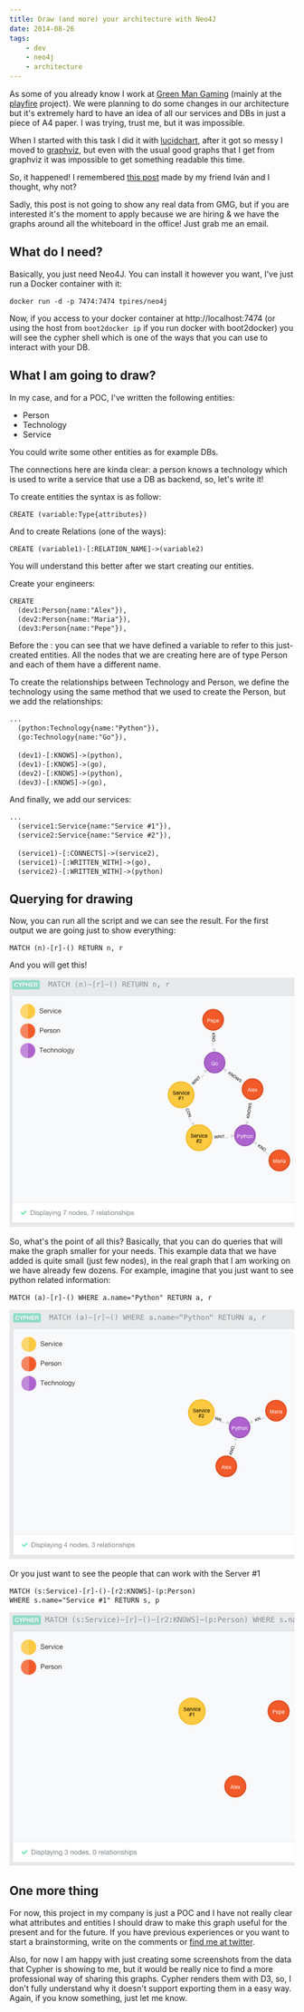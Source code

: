 ```yaml
---
title: Draw (and more) your architecture with Neo4J
date: 2014-08-26
tags:
    - dev
    - neo4j
    - architecture
---
```


As some of you already know I work at [Green Man
Gaming](http://greenmangaming.com) (mainly at the
[playfire](http://playfire.com) project). We were planning to do some changes
in our architecture but it's extremely hard to have an idea of all our services
and DBs in just a piece of A4 paper. I was trying, trust me, but it was
impossible.

When I started with this task I did it with
[lucidchart](https://www.lucidchart.com), after it got so messy I moved to
[graphviz](http://www.graphviz.org/), but even with the usual good graphs that
I get from graphviz it was impossible to get something readable this time.

So, it happened! I remembered [this post](http://ivan.pedrazas.me/?p=280) made
by my friend Iván and I thought, why not?

Sadly, this post is not going to show any real data from GMG, but if you are
interested it's the moment to apply because we are hiring & we have the graphs
around all the whiteboard in the office! Just grab me an email.

What do I need?
---------------

Basically, you just need Neo4J. You can install it however you want, I've just
run a Docker container with it:

    docker run -d -p 7474:7474 tpires/neo4j

Now, if you access to your docker container at http://localhost:7474 (or using
the host from `boot2docker ip` if you run docker with boot2docker) you will see
the cypher shell which is one of the ways that you can use to interact with
your DB.

What I am going to draw?
------------------------

In my case, and for a POC, I've written the following entities:

- Person
- Technology
- Service

You could write some other entities as for example DBs.

The connections here are kinda clear: a person knows a technology which is
used to write a service that use a DB as backend, so, let's write it!

To create entities the syntax is as follow:

    CREATE (variable:Type{attributes})

And to create Relations (one of the ways):

    CREATE (variable1)-[:RELATION_NAME]->(variable2)

You will understand this better after we start creating our entities.

Create your engineers:

    CREATE
      (dev1:Person{name:"Alex"}),
      (dev2:Person{name:"Maria"}),
      (dev3:Person{name:"Pepe"}),

Before the : you can see that we have defined a variable to refer to this
just-created entities. All the nodes that we are creating here are of type
Person and each of them have a different name.

To create the relationships between Technology and Person, we define the
technology using the same method that we used to create the Person, but we add
the relationships:

    ...
      (python:Technology{name:"Python"}),
      (go:Technology{name:"Go"}),

      (dev1)-[:KNOWS]->(python),
      (dev1)-[:KNOWS]->(go),
      (dev2)-[:KNOWS]->(python),
      (dev3)-[:KNOWS]->(go),

And finally, we add our services:

    ...
      (service1:Service{name:"Service #1"}),
      (service2:Service{name:"Service #2"}),

      (service1)-[:CONNECTS]->(service2),
      (service1)-[:WRITTEN_WITH]->(go),
      (service2)-[:WRITTEN_WITH]->(python)


Querying for drawing
--------------------

Now, you can run all the script and we can see the result. For the first output
we are going just to show everything:

    MATCH (n)-[r]-() RETURN n, r

And you will get this!

![Cypher MATCH #1](/biz/neo4j_architecture/1.png)

So, what's the point of all this? Basically, that you can do queries that will
make the graph smaller for your needs. This example data that we have added is
quite small (just few nodes), in the real graph that I am working on we have
already few dozens. For example, imagine that you just want to see python
related information:

    MATCH (a)-[r]-() WHERE a.name="Python" RETURN a, r

![Cypher MATCH #2](/biz/neo4j_architecture/2.png)

Or you just want to see the people that can work with the Server #1

    MATCH (s:Service)-[r]-()-[r2:KNOWS]-(p:Person)
    WHERE s.name="Service #1" RETURN s, p

![Cypher MATCH #2](/biz/neo4j_architecture/3.png)

One more thing
--------------

For now, this project in my company is just a POC and I have not really clear
what attributes and entities I should draw to make this graph useful for the
present and for the future. If you have previous experiences or you want to
start a brainstorming, write on the comments or [find me at
twitter](http://twitter.com/agonzalezro).

Also, for now I am happy with just creating some screenshots from the data that
Cypher is showing to me, but it would be really nice to find a more
professional way of sharing this graphs. Cypher renders them with D3, so, I
don't fully understand why it doesn't support exporting them in a easy way.
Again, if you know something, just let me know.

